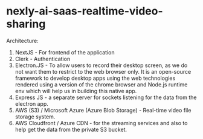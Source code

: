 # nexly-ai-saas-realtime-video-sharing

 Architecture:

 1) NextJS - For frontend of the application
 2) Clerk - Authentication
 3) Electron.JS - To allow users to record their desktop screen, as we do not want them to restrict to the web browser only. It is an open-source framework to develop desktop apps using the web technologies rendered using a version of the chrome browser and Node.js runtime env which will help us in building this native app.
 4) Express JS - a separate server for sockets listening for the data from the electron app.
 5) AWS (S3) / Microsoft Azure (Azure Blob Storage) - Real-time video file storage system.
 6) AWS Cloudfront / Azure CDN - for the streaming services and also to help get the data from the private S3 bucket.

